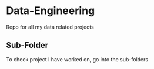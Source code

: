 # Data-Engineering
Repo for all my data related projects
## Sub-Folder
To check project I have worked on, go into the sub-folders

